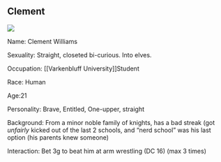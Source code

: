 ## Clement

![](https://lh7-us.googleusercontent.com/5mCML_Mcyn3tpMSIwoFKnEajSQi7ZrFbn2-zQsPNxpv4ONOhzi1_E3uwZA3HTUGQo-9rp3xT_5u2lUvXvpHqvEqPCrDwMpKY64GSXFBk2nLVkZZVOGQiECs4DTVpuqyZxN8oe0HD4yQiJ6-30aYKBXs)

  
  
  
  

Name: Clement Williams

  

Sexuality: Straight, closeted bi-curious. Into elves.

  

Occupation: [[Varkenbluff University]]Student

  

Race: Human

  

Age:21

  

Personality: Brave, Entitled, One-upper, straight

  

Background: From a minor noble family of knights, has a bad streak (got *unfairly* kicked out of the last 2 schools, and “nerd school” was his last option (his parents knew someone)

  

Interaction: Bet 3g to beat him at arm wrestling (DC 16) (max 3 times)